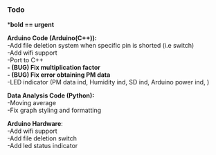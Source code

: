 ### Todo

***bold == urgent** 

__Arduino Code (Arduino(C++)):__  
-Add file deletion system when specific pin is shorted (i.e switch)  
-Add wifi support  
-Port to C++  
**- (BUG) Fix multiplication factor**  
**- (BUG) Fix error obtaining PM data**  
-LED indicator (PM data ind, Humidity ind, SD ind, Arduino power ind, )  
  
__Data Analysis Code (Python):__  
-Moving average  
-Fix graph styling and formatting  

__Arduino Hardware__:  
-Add wifi support  
-Add file deletion switch  
-Add led status indicator  


